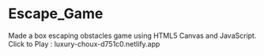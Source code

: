 # Escape_Game
Made a box escaping obstacles game using HTML5 Canvas and JavaScript. Click to Play : luxury-choux-d751c0.netlify.app
